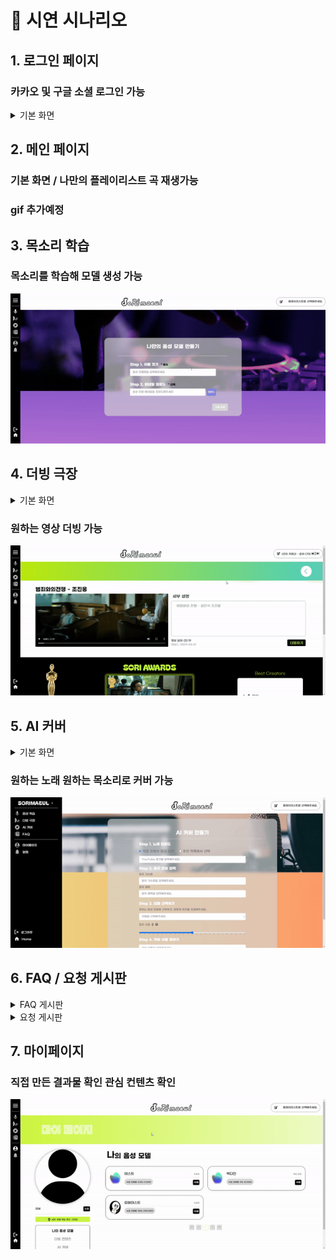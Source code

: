 # 🎤 시연 시나리오

## 1. 로그인 페이지

### 카카오 및 구글 소셜 로그인 가능

<details>
<summary>기본 화면</summary>
   <img src="./images/login.png"  />
</details>

## 2. 메인 페이지

### 기본 화면 / 나만의 플레이리스트 곡 재생가능

### gif 추가예정

## 3. 목소리 학습

### 목소리를 학습해 모델 생성 가능

<img src="./images/voicelearning.gif"  />

## 4. 더빙 극장

<details>
<summary>기본 화면</summary>
 <img src="./images/theather.gif"  />
</details>

### 원하는 영상 더빙 가능

<img src="./images/theathermake.gif"  />

## 5. AI 커버

<details>
<summary>기본 화면</summary>
  <img src="./images/covermain.png"  />
</details>

### 원하는 노래 원하는 목소리로 커버 가능

 <img src="./images/covermake.gif"  />

## 6. FAQ / 요청 게시판

<details>
<summary>FAQ 게시판</summary>

### 사이트 이용방법 확인 가능

   <img src="./images/FAQ.png"  />
</details>

<details>

<summary>요청 게시판</summary>

### 관리자에게 요청 가능

   <img src="./images/request.png"  />
</details>

## 7. 마이페이지

### 직접 만든 결과물 확인 관심 컨텐츠 확인

<img src="./images/mypage.gif"  />
